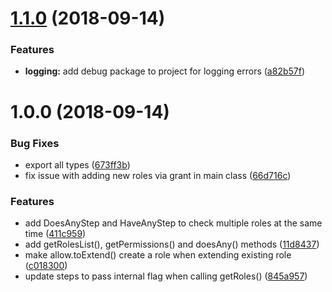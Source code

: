 # [1.1.0](https://github.com/EndemolShineGroup/acl/compare/v1.0.0...v1.1.0) (2018-09-14)


### Features

* **logging:** add debug package to project for logging errors ([a82b57f](https://github.com/EndemolShineGroup/acl/commit/a82b57f))

# 1.0.0 (2018-09-14)


### Bug Fixes

* export all types ([673ff3b](https://github.com/EndemolShineGroup/acl/commit/673ff3b))
* fix issue with adding new roles via grant in main class ([66d716c](https://github.com/EndemolShineGroup/acl/commit/66d716c))


### Features

* add DoesAnyStep and HaveAnyStep to check multiple roles at the same time ([411c959](https://github.com/EndemolShineGroup/acl/commit/411c959))
* add getRolesList(), getPermissions() and doesAny() methods ([11d8437](https://github.com/EndemolShineGroup/acl/commit/11d8437))
* make allow.toExtend() create a role when extending existing role ([c018300](https://github.com/EndemolShineGroup/acl/commit/c018300))
* update steps to pass internal flag when calling getRoles() ([845a957](https://github.com/EndemolShineGroup/acl/commit/845a957))
